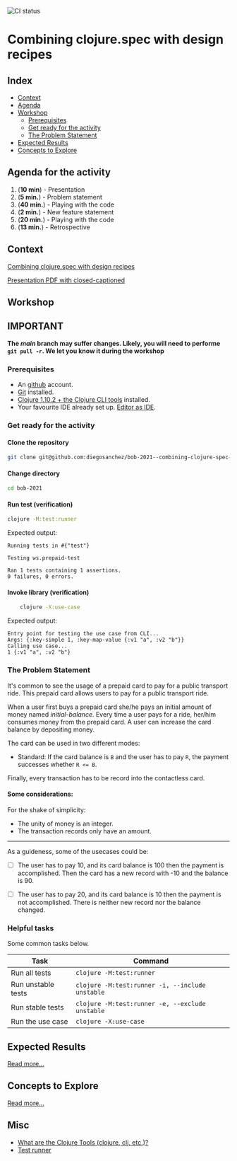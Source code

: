 ![CI status](https://github.com/diegosanchez/bob-combining-clojure-spec-with-design-recipes/workflows/tools.deps-builder/badge.svg)

# Combining clojure.spec with design recipes 

## Index

- [Context](#context)
- [Agenda](#agenda)
- [Workshop](#workshop)
  - [Prerequisites](#prerequisites)
  - [Get ready for the activity](#get-ready-for-the-activity)
  - [The Problem Statement](#the-problem-statement)
- [Expected Results](#expected-results)
- [Concepts to Explore](#concepts-to-explore)

## Agenda for the activity

1. (**10 min**) - Presentation
10. (**5 min.**) - Problem statement
20. (**40 min.**) - Playing with the code
30. (**2 min.**) - New feature statement
40. (**20 min.**) - Playing with the code
50. (**13 min.**) - Retrospective

## Context

[Combining clojure.spec with design recipes][external-bob]

[Presentation PDF with closed-captioned](/doc/bob.2021--combining-clojure.spec-with-design-recipes--closed-captioned.pdf)

## Workshop

## IMPORTANT

**The _main_ branch may suffer changes. Likely, you will need to performe `git pull -r`. We let you know it during the workshop**

### Prerequisites

- An [github][external-github] account.
- [Git][external-git] installed.
- [Clojure 1.10.2 + the Clojure CLI tools][external-clojure-installation] installed.
- Your favourite IDE already set up. [Editor as IDE][external-clojure-editor-as-ide].

### Get ready for the activity

#### Clone the repository

```bash
git clone git@github.com:diegosanchez/bob-2021--combining-clojure-spec-with-design-recipes.git bob-2021
```

#### Change directory

```bash
cd bob-2021
```
#### Run test (verification)

```bash
clojure -M:test:runner
```

Expected output:

```
Running tests in #{"test"}

Testing ws.prepaid-test

Ran 1 tests containing 1 assertions.
0 failures, 0 errors.
```

#### Invoke library (verification)

```bash
    clojure -X:use-case
```

Expected output:

```
Entry point for testing the use case from CLI...
Args: {:key-simple 1, :key-map-value {:v1 "a", :v2 "b"}}
Calling use case...
1 {:v1 "a", :v2 "b"}
```

### The Problem Statement

It's common to see the usage of a prepaid card to pay for a public transport ride. This prepaid card allows users to pay for a public transport ride. 

When a user first buys a prepaid card she/he pays an initial amount of money named _initial-balance_. Every time a user pays for a ride, her/him consumes money from the prepaid card. A user can increase the card balance by depositing money.

The card can be used in two different modes:

- Standard: If the card balance is `B` and the user has to pay `R`, the payment successes whether `R <= B`.

<!--- The new requirement it's hidden on purpose 

- Overdraft: If the card balance is `B` and the user has to pay `R` the payment successes whether `R <= B + D`, being `D` the overdraft amount.

-->

Finally, every transaction has to be record into the contactless card.

#### Some considerations:

For the shake of simplicity:
- The unity of money is an integer.
- The transaction records only have an amount.


---

As a guideness, some of the usecases could be:

- [ ] The user has to pay 10, and its card balance is 100 then the payment is accomplished. Then the card has a new record with -10 and the balance is 90.

- [ ] The user has to pay 20, and its card balance is 10 then the payment is not accomplished. There is neither new record nor the balance changed. 

<!--- The new requirement it's hidden on purpose 

- [ ] The user has to pay 27, and its card balance is 20 with and overdraft amount of 10 then the payment is accomplished. Then the card has a new record with -27 and the balance is -7.

-->

### Helpful tasks

Some common tasks below.

| Task               | Command                                         |
|--------------------|-------------------------------------------------|
| Run all tests      | `clojure -M:test:runner`                        |
| Run unstable tests | `clojure -M:test:runner -i, --include unstable` |
| Run stable tests   | `clojure -M:test:runner -e, --exclude unstable` |
| Run the use case   | `clojure -X:use-case`                           |

## Expected Results

[Read more...](EXPECTED_RESULTS.md)

## Concepts to Explore

[Read more...](CONCEPTS_TO_EXPLORE.md)

## Misc

- [What are the Clojure Tools (clojure, clj, etc.)?][external-clojure-toolbox]
- [Test runner][external-test-runner]

[external-clojure-installation]: https://clojure.org/guides/getting_started
[external-clojure-editor-as-ide]: https://clojure.org/community/tools
[external-clojure-toolbox]: https://betweentwoparens.com/what-are-the-clojure-tools
[external-git]: https://git-scm.com/doc
[external-github]: https://github.com/
[external-github-fork]: https://guides.github.com/activities/forking/
[external-bob]: https://bobkonf.de/2021/sanchez-doctors.html
[external-test-runner]: https://github.com/cognitect-labs/test-runner
